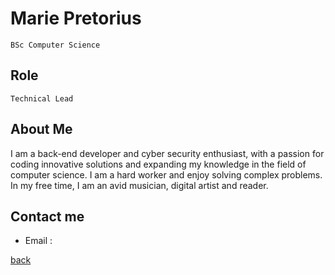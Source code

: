 # Marie Pretorius
`BSc Computer Science`
## Role
`Technical Lead`
## About Me

I am a back-end developer and cyber security
enthusiast, with a passion for coding innovative
solutions and expanding my knowledge in the field
of computer science. I am a hard worker and enjoy
solving complex problems. In my free time, I am an
avid musician, digital artist and reader.

## Contact me
- Email : 

[back](../README.md)
